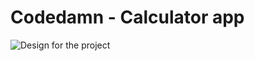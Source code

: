 # Codedamn - Calculator app

![Design for the project](https://raw.githubusercontent.com/codedamn-projects/calculator-clone/main/assets/desktop-design.jpg)
